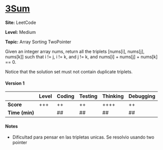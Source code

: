 # [3Sum](https://leetcode.com/problems/3sum/submissions/1359588603/)

**Site:** LeetCode

**Level:** Medium

**Topic:** Array Sorting TwoPointer 

Given an integer array nums, return all the triplets [nums[i], nums[j], nums[k]] such that i != j, i != k, and j != k, and nums[i] + nums[j] + nums[k] == 0.

Notice that the solution set must not contain duplicate triplets.


#### Version 1 

|           | Level | Coding | Testing | Thinking | Debugging  |
|-----------|-------|--------|---------|----------|------------|
| **Score** | +++   | ++     | ++      | ++++     | ++         |
| **Time (min)** | | ## | ## | ## | ## |

#### Notes
- Dificultad para pensar en las tripletas unicas. Se resolvio usando two pointer 